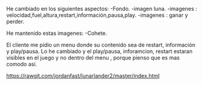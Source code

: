He cambiado en los siguientes aspectos:
-Fondo.
-imagen luna.
-imagenes : velocidad,fuel,altura,restart,información,pausa,play.
-imagenes : ganar y perder.

He mantenido estas imagenes:
-Cohete.

El cliente me pidio un menu donde su contenido sea de restart, información y play/pausa. Lo he cambiado y el play/pausa, inforamcion, restart estaran visibles en el juego y no dentro del menu , porque pienso que es mas comodo así.



https://rawgit.com/jordanfast/lunarlander2/master/index.html
